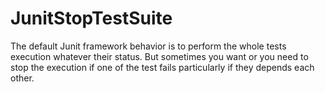 # JunitStopTestSuite
The default Junit framework behavior is to perform the whole tests execution whatever their status. But sometimes you want or you need to stop the execution if one of the test fails particularly if they depends each other.
